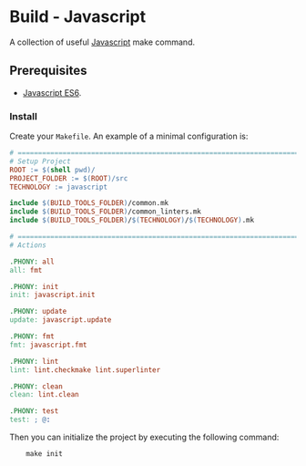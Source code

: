 # Build - Javascript

A collection of useful [Javascript](https://developer.mozilla.org/en-US/docs/Web/JavaScript) make command.

## Prerequisites

- [Javascript ES6](https://www.w3schools.com/Js/js_versions.asp).

### Install

Create your `Makefile`. An example of a minimal configuration is:

```makefile
# ====================================================================================
# Setup Project
ROOT := $(shell pwd)/
PROJECT_FOLDER := $(ROOT)/src
TECHNOLOGY := javascript

include $(BUILD_TOOLS_FOLDER)/common.mk
include $(BUILD_TOOLS_FOLDER)/common_linters.mk
include $(BUILD_TOOLS_FOLDER)/$(TECHNOLOGY)/$(TECHNOLOGY).mk

# ====================================================================================
# Actions

.PHONY: all
all: fmt

.PHONY: init
init: javascript.init

.PHONY: update
update: javascript.update

.PHONY: fmt
fmt: javascript.fmt

.PHONY: lint
lint: lint.checkmake lint.superlinter

.PHONY: clean
clean: lint.clean

.PHONY: test
test: ; @:
```

Then you can initialize the project by executing the following command:

```shell
    make init
```
